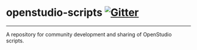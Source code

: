 # openstudio-scripts [![Gitter](https://badges.gitter.im/UnmetHours/openstudio-scripts.svg)](https://gitter.im/UnmetHours/openstudio-scripts?utm_source=badge&utm_medium=badge&utm_campaign=pr-badge&utm_content=badge)

---

A repository for community development and sharing of OpenStudio scripts.
